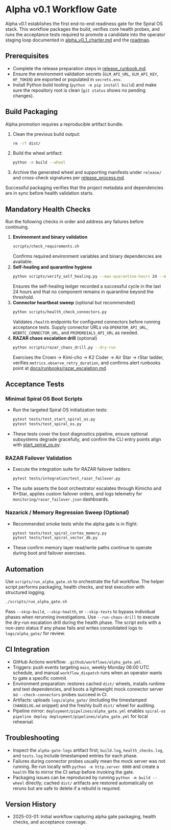 # Alpha v0.1 Workflow Gate

Alpha v0.1 establishes the first end-to-end readiness gate for the Spiral OS
stack. This workflow packages the build, verifies core health probes, and runs
the acceptance tests required to promote a candidate into the operator staging
loop documented in [alpha_v0_1_charter.md](../alpha_v0_1_charter.md) and the
[roadmap](../roadmap.md#alpha-v01-execution-plan).

## Prerequisites

- Complete the release preparation steps in
  [release_runbook.md](../release_runbook.md).
- Ensure the environment validation secrets (`GLM_API_URL`, `GLM_API_KEY`,
  `HF_TOKEN`) are exported or populated in `secrets.env`.
- Install Python build tooling (`python -m pip install build`) and make sure the
  repository root is clean (`git status` shows no pending changes).

## Build Packaging

Alpha promotion requires a reproducible artifact bundle.

1. Clean the previous build output:
   ```bash
   rm -rf dist/
   ```
2. Build the wheel artifact:
   ```bash
   python -m build --wheel
   ```
3. Archive the generated wheel and supporting manifests under `release/` and
   cross-check signatures per [release_process.md](../release_process.md).

Successful packaging verifies that the project metadata and dependencies are in
sync before health validation starts.

## Mandatory Health Checks

Run the following checks in order and address any failures before continuing.

1. **Environment and binary validation**
   ```bash
   scripts/check_requirements.sh
   ```
   Confirms required environment variables and binary dependencies are
   available.
2. **Self-healing and quarantine hygiene**
   ```bash
   python scripts/verify_self_healing.py --max-quarantine-hours 24 --max-cycle-hours 24
   ```
   Ensures the self-healing ledger recorded a successful cycle in the last
   24 hours and that no component remains in quarantine beyond the threshold.
3. **Connector heartbeat sweep** (optional but recommended)
   ```bash
   python scripts/health_check_connectors.py
   ```
   Validates `/health` endpoints for configured connectors before running
   acceptance tests. Supply connector URLs via `OPERATOR_API_URL`,
   `WEBRTC_CONNECTOR_URL`, and `PRIMORDIALS_API_URL` as needed.
4. **RAZAR chaos escalation drill** (optional)
   ```bash
   python scripts/razar_chaos_drill.py --dry-run
   ```
   Exercises the Crown → Kimi-cho → K2 Coder → Air Star → rStar ladder,
   verifies `metrics.observe_retry_duration`, and confirms alert runbooks point
   at [docs/runbooks/razar_escalation.md](../runbooks/razar_escalation.md).

## Acceptance Tests

### Minimal Spiral OS Boot Scripts

- Run the targeted Spiral OS initialization tests:
  ```bash
  pytest tests/test_start_spiral_os.py
  pytest tests/test_spiral_os.py
  ```
- These tests cover the boot diagnostics pipeline, ensure optional subsystems
  degrade gracefully, and confirm the CLI entry points align with
  [start_spiral_os.py](../../start_spiral_os.py).

### RAZAR Failover Validation

- Execute the integration suite for RAZAR failover ladders:
  ```bash
  pytest tests/integration/test_razar_failover.py
  ```
- The suite asserts the boot orchestrator escalates through Kimicho and R*Star,
  applies custom failover orders, and logs telemetry for
  `monitoring/razar_failover.json` dashboards.

### Nazarick / Memory Regression Sweep (Optional)

- Recommended smoke tests while the alpha gate is in flight:
  ```bash
  pytest tests/test_spiral_cortex_memory.py
  pytest tests/test_spiral_vector_db.py
  ```
- These confirm memory layer read/write paths continue to operate during boot
  and failover exercises.

## Automation

Use `scripts/run_alpha_gate.sh` to orchestrate the full workflow. The helper
script performs packaging, health checks, and test execution with structured
logging.

```bash
./scripts/run_alpha_gate.sh
```

Pass `--skip-build`, `--skip-health`, or `--skip-tests` to bypass individual
phases when rerunning investigations. Use `--run-chaos-drill` to execute the
dry-run escalation drill during the health phase. The script exits with a
non-zero status if any phase fails and writes consolidated logs to
`logs/alpha_gate/` for review.

## CI Integration

- GitHub Actions workflow: `.github/workflows/alpha_gate.yml`.
- Triggers: push events targeting `main`, weekly Monday 06:00 UTC schedule,
  and manual `workflow_dispatch` runs when an operator wants to gate a
  specific commit.
- Environment preparation: restores cached `dist/` wheels, installs runtime and
  test dependencies, and boots a lightweight mock connector server so
  `--check-connectors` probes succeed in CI.
- Artifacts: uploads `logs/alpha_gate/` (including the timestamped
  `CHANGELOG.md` snippet) and the freshly built `dist/` wheel for auditing.
- Pipeline mirror: `deployment/pipelines/alpha_gate.yml` enables `spiral-os
  pipeline deploy deployment/pipelines/alpha_gate.yml` for local rehearsal.

## Troubleshooting

- Inspect the `alpha-gate-logs` artifact first; `build.log`,
  `health_checks.log`, and `tests.log` include timestamped entries for each
  phase.
- Failures during connector probes usually mean the mock server was not
  running. Re-run locally with `python -m http.server 8000` and create a `health`
  file to mirror the CI setup before invoking the gate.
- Packaging issues can be reproduced by running `python -m build --wheel`
  directly; cached `dist/` artifacts are restored automatically on reruns but
  are safe to delete if a rebuild is required.

## Version History

- 2025-03-01: Initial workflow capturing alpha gate packaging, health checks,
  and acceptance coverage.
